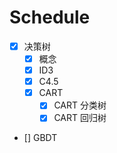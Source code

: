 
# Schedule

- [x] 决策树
  - [x] 概念
  - [x] ID3
  - [x] C4.5
  - [x] CART
    - [x] CART 分类树
    - [x] CART 回归树 

- [] GBDT
